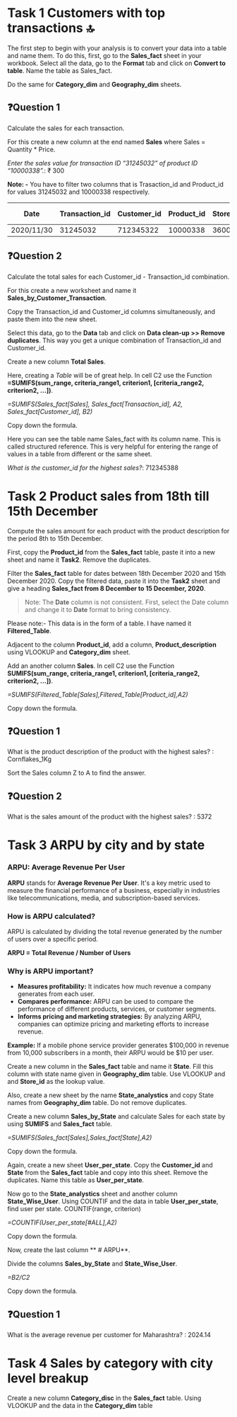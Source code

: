 # Task 1 Customers with top transactions :top:

The first step to begin with your analysis is to convert your data into a table and name them. To do this, first, go to the **Sales_fact** sheet in your workbook. Select all the data, go to the **Format** tab and click on **Convert to table**. Name the table as Sales_fact.

Do the same for **Category_dim** and **Geography_dim** sheets.

## ❓Question 1 
Calculate the sales for each transaction.

For this create a new column at the end named **Sales** where Sales = Quantity * Price.

_Enter the sales value for transaction ID “31245032” of product ID “10000338”._: ₹ 300

**Note: -** You have to filter two columns that is Trasaction_id and Product_id for values 31245032 and 10000338 respectively.

| Date       | Transaction_id | Customer_id | Product_id | Store_id |	Quantity | Price (INR) | Sales |
|------------|----------------|-------------|------------|----------|----------|-------------|-------|
| 2020/11/30 |    31245032    |  712345322  |  10000338  |  36002   |   3.00   |   100.00    | 	300  |

## ❓Question 2
Calculate the total sales for each Customer_id - Transaction_id combination.

For this create a new worksheet and name it **Sales_by_Customer_Transaction**.

Copy the Transaction_id and Customer_id columns simultaneously, and paste them into the new sheet.

Select this data, go to the **Data** tab and click on **Data clean-up >> Remove duplicates**. This way you get a unique combination of Transaction_id and Customer_id.

Create a new column **Total Sales**. 

Here, creating a _Table_ will be of great help. In cell C2 use the Function **=SUMIFS(sum_range, criteria_range1, criterion1, [criteria_range2, criterion2, ...])**.

_=SUMIFS(Sales_fact[Sales], Sales_fact[Transaction_id], A2, Sales_fact[Customer_id], B2)_

Copy down the formula.

Here you can see the table name Sales_fact with its column name. This is called structured reference. This is very helpful for entering the range of values in a table from different or the same sheet.

_What is the customer_id for the highest sales?_: 712345388

# Task 2 Product sales from 18th till 15th December
Compute the sales amount for each product with the product description for the period 8th to 15th December.

First, copy the **Product_id** from the **Sales_fact** table, paste it into a new sheet and name it **Task2**. Remove the duplicates.

Filter the **Sales_fact** table for dates between 18th December 2020 and 15th December 2020. Copy the filtered data, paste it into the **Task2** sheet and give a heading **Sales_fact from 8 December to 15 December, 2020**. 

> Note: The **Date** column is not consistent. First, select the Date column and change it to **Date** format to bring consistency.

Please note:- This data is in the form of a table. I have named it **Filtered_Table**.

Adjacent to the column **Product_id**, add a column, **Product_description** using VLOOKUP and **Category_dim** sheet.

Add an another column **Sales**. In cell C2 use the Function **SUMIFS(sum_range, criteria_range1, criterion1, [criteria_range2, criterion2, ...])**.

_=SUMIFS(Filtered_Table[Sales],Filtered_Table[Product_id],A2)_

Copy down the formula.

## ❓Question 1
What is the product description of the product with the highest sales? : Cornflakes_1Kg

Sort the Sales column Z to A to find the answer.

## ❓Question 2
What is the sales amount of the product with the highest sales? : 5372

# Task 3 ARPU by city and by state

### ARPU: Average Revenue Per User

**ARPU** stands for **Average Revenue Per User**. It's a key metric used to measure the financial performance of a business, especially in industries like telecommunications, media, and subscription-based services.

### How is ARPU calculated?
ARPU is calculated by dividing the total revenue generated by the number of users over a specific period.

**ARPU = Total Revenue / Number of Users**

### Why is ARPU important?
* **Measures profitability:** It indicates how much revenue a company generates from each user.
* **Compares performance:** ARPU can be used to compare the performance of different products, services, or customer segments.
* **Informs pricing and marketing strategies:** By analyzing ARPU, companies can optimize pricing and marketing efforts to increase revenue.

**Example:**
If a mobile phone service provider generates $100,000 in revenue from 10,000 subscribers in a month, their ARPU would be $10 per user.

Create a new column in the **Sales_fact** table and name it **State**. Fill this column with state name given in **Geography_dim** table. Use VLOOKUP and and **Store_id** as the lookup value.

Also, create a new sheet by the name **State_analystics** and copy State names from **Geography_dim** table. Do not remove duplicates.

Create a new column **Sales_by_State** and calculate Sales for each state by using **SUMIFS** and **Sales_fact** table.

_=SUMIFS(Sales_fact[Sales],Sales_fact[State],A2)_

Copy down the formula.

Again, create a new sheet **User_per_state**. Copy the **Customer_id** and **State** from the **Sales_fact** table and copy into this sheet. Remove the duplicates. Name this table as **User_per_state**.

Now go to the **State_analystics** sheet and another column **State_Wise_User**. Using COUNTIF and the data in table **User_per_state**, find user per state.
COUNTIF(range, criterion)

_=COUNTIF(User_per_state[#ALL],A2)_

Copy down the formula.

Now, create the last column ** # ARPU**. 

Divide the columns **Sales_by_State** and **State_Wise_User**.

_=B2/C2_

Copy down the formula.

## ❓Question 1
What is the average revenue per customer for Maharashtra? : 2024.14

# Task 4 Sales by category with city level breakup

Create a new column **Category_disc** in the **Sales_fact** table. Using VLOOKUP and the data in the **Category_dim** table
